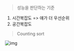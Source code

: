 > 성능을 판단하는 기준

1. 시간복잡도 => 얘가 더 우선순위
2. 공간복잡도



> Counting sort

![img](https://cdn.discordapp.com/attachments/930521863283703819/941162551348170832/unknown.png)